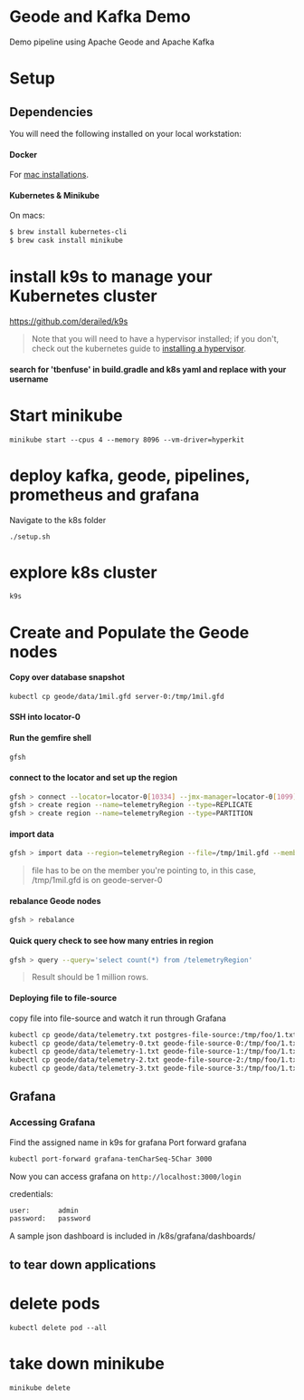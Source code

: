 # Geode and Kafka Demo
Demo pipeline using Apache Geode and Apache Kafka

# Setup

## Dependencies
You will need the following installed on your local workstation:

#### Docker
For [mac installations](https://docs.docker.com/docker-for-mac/install/).

#### Kubernetes & Minikube
On macs: 

```bash
$ brew install kubernetes-cli
$ brew cask install minikube
```
# install k9s to manage your Kubernetes cluster
https://github.com/derailed/k9s


> Note that you will need to have a hypervisor installed; if you don't, check out the kubernetes guide to [installing a hypervisor](https://kubernetes.io/docs/tasks/tools/install-minikube/#install-a-hypervisor).

#### search for 'tbenfuse' in build.gradle and k8s yaml and replace with your username

# Start minikube
```
minikube start --cpus 4 --memory 8096 --vm-driver=hyperkit
```

# deploy kafka, geode, pipelines, prometheus and grafana
Navigate to the k8s folder
```
./setup.sh
```

# explore k8s cluster
```
k9s
```


# Create and Populate the Geode nodes
#### Copy over database snapshot
```bash
kubectl cp geode/data/1mil.gfd server-0:/tmp/1mil.gfd
```

#### SSH into locator-0

#### Run the gemfire shell
```bash
gfsh
```

#### connect to the locator and set up the region
```bash
gfsh > connect --locator=locator-0[10334] --jmx-manager=locator-0[1099]
gfsh > create region --name=telemetryRegion --type=REPLICATE
gfsh > create region --name=telemetryRegion --type=PARTITION
```

#### import data
```bash
gfsh > import data --region=telemetryRegion --file=/tmp/1mil.gfd --member=server-0
```
> file has to be on the member you're pointing to, in this case, /tmp/1mil.gfd is on geode-server-0

#### rebalance Geode nodes 
```bash
gfsh > rebalance
```

#### Quick query check to see how many entries in region
```bash
gfsh > query --query='select count(*) from /telemetryRegion'
```
> Result should be 1 million rows.


#### Deploying file to file-source
copy file into file-source and watch it run through Grafana
```bash
kubectl cp geode/data/telemetry.txt postgres-file-source:/tmp/foo/1.txt
kubectl cp geode/data/telemetry-0.txt geode-file-source-0:/tmp/foo/1.txt
kubectl cp geode/data/telemetry-1.txt geode-file-source-1:/tmp/foo/1.txt
kubectl cp geode/data/telemetry-2.txt geode-file-source-2:/tmp/foo/1.txt
kubectl cp geode/data/telemetry-3.txt geode-file-source-3:/tmp/foo/1.txt
```

## Grafana

### Accessing Grafana
Find the assigned name in k9s for grafana
Port forward grafana
```bash
kubectl port-forward grafana-tenCharSeq-5Char 3000
```
Now you can access grafana on `http://localhost:3000/login`

credentials:
```bash
user:       admin
password:   password
```

A sample json dashboard is included in /k8s/grafana/dashboards/ 

## to tear down applications
# delete pods
```
kubectl delete pod --all
```

# take down minikube
```
minikube delete
```
